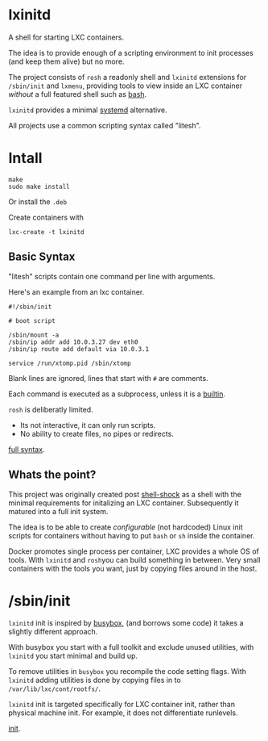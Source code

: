 # lxinitd

A shell for starting LXC containers.

The idea is to provide enough of a scripting environment to init processes (and keep them alive) but no more.

The project consists of `rosh` a readonly shell and `lxinitd` extensions for `/sbin/init` and `lxmenu`, providing tools to view inside an LXC container _without_ a full featured shell such as [bash](https://www.gnu.org/software/bash/).

`lxinitd` provides a minimal [systemd](https://www.freedesktop.org/wiki/Software/systemd/) alternative.

All projects use a common scripting syntax called "litesh".

# Intall

	make
	sudo make install
	
Or install the `.deb`

Create containers with 

	lxc-create -t lxinitd

## Basic Syntax

"litesh" scripts contain one command per line with arguments.

Here's an example from an lxc container.

	#!/sbin/init
	
	# boot script
	
	/sbin/mount -a
	/sbin/ip addr add 10.0.3.27 dev eth0
	/sbin/ip route add default via 10.0.3.1
	
	service /run/xtomp.pid /sbin/xtomp

Blank lines are ignored, lines that start with `#` are comments.

Each command is executed as a subprocess, unless it is a [builtin](http://lxinitd.tp23.org/manual/04_builtins.html).

`rosh` is deliberatly limited.

* Its not interactive, it can only run scripts.
* No ability to create files, no pipes or redirects.

[full syntax](http://lxinitd.tp23.org/manual/03_syntax.html).


## Whats the point?

This project was originally created post [shell-shock](http://seclists.org/oss-sec/2014/q3/650) as a shell with the minimal requirements for initalizing an LXC container. Subsequently it matured into a full init system.

The idea is to be able to create _configurable_ (not hardcoded) Linux init scripts for containers without having to put  `bash` or `sh` inside the container.

Docker promotes single process per container, LXC provides a whole OS of tools.  With `lxinitd` and `rosh`you can build something in between. 
Very small containers with the tools you want, just by copying files around in the host.

# /sbin/init

`lxinitd` init is inspired by [busybox](http://busybox.net), (and borrows some code) it takes a slightly different approach.

With busybox you start with a full toolkit and exclude unused utilities, with `lxinitd` you start minimal and build up.

To remove utilities in `busybox` you recompile the code setting flags. With `lxinitd` adding utilities is done by copying files in to `/var/lib/lxc/cont/rootfs/`.

`lxinitd` init is targeted specifically for LXC container init, rather than physical machine init. For example, it does not differentiate runlevels.

[init](http://lxinitd.tp23.org/manual/00_lxinitd.html).
